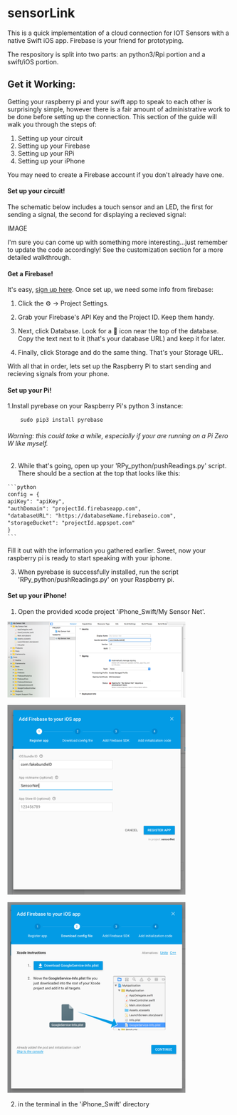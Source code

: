 # sensorLink
This is a quick implementation of a cloud connection for IOT Sensors with a native Swift iOS app. Firebase is your friend for prototyping.


The respository is split into two parts: an python3/Rpi portion and a swift/iOS portion.



## Get it Working:

Getting your raspberry pi and your swift app to speak to each other is surprisingly simple, however there is a fair amount of administrative work to be done before setting up the connection. This section of the guide will walk you through the steps of:

1. Setting up your circuit
2. Setting up your Firebase
3. Setting up your RPi
4. Setting up your iPhone

You may need to create a Firebase account if you don't already have one.

#### Set up your circuit!

The schematic below includes a touch sensor and an LED, the first for sending a signal, the second for displaying a recieved signal:

IMAGE

I'm sure you can come up with something more interesting...just remember to update the code accordingly! See the customization section for a more detailed walkthrough.
    
    
#### Get a Firebase!
    
   It's easy, [sign up here](https://firebase.google.com/). Once set up, we need some info from firebase:
   1. Click the ⚙️ -> Project Settings.

   2. Grab your Firebase's API Key and the Project ID. Keep them handy.

   3. Next, click Database. Look for a 🔗 icon near the top of the database. Copy the text next to it (that's your database URL) and keep it for later.

   4. Finally, click Storage and do the same thing. That's your Storage URL.

   With all that in order, lets set up the Raspberry Pi to start sending and recieving signals from your phone.


#### Set up your Pi!
   1.Install pyrebase on your Raspberry Pi's python 3 instance:

    
        sudo pip3 install pyrebase
    
    
   ###### Warning: this could take a while, especially if your are running on a Pi Zero W like myself.
    
   2. While that's going, open up your 'RPy_python/pushReadings.py' script. There should be a section at the top that looks like this:

    ```python
    config = {
    apiKey": "apiKey",
    "authDomain": "projectId.firebaseapp.com",
    "databaseURL": "https://databaseName.firebaseio.com",
    "storageBucket": "projectId.appspot.com"
    }
    ```
    
    
   Fill it out with the information you gathered earlier. Sweet, now your raspberry pi is ready to start speaking with your iphone.
   
   3. When pyrebase is successfully installed, run the script  'RPy_python/pushReadings.py' on your Raspberry pi.
    
#### Set up your iPhone!
   1. Open the provided xcode project 'iPhone_Swift/My Sensor Net'.
   
   <img src="./iPhone_Swift/setupXcode.png"
   alt="get your app ready to compile" width="400"/>
   
   <img src="./iPhone_Swift/fillInfo.png "
   alt="Ifill in your app info" width="400"/>
   
   <img src="./iPhone_Swift/downloadPlist.png "
   alt="download the google plist to connect to firebase" width="400"/>
   
   
   2. in the terminal in the 'iPhone_Swift' directory
   
  
    



